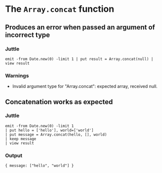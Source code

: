 # The `Array.concat` function

## Produces an error when passed an argument of incorrect type

### Juttle

    emit -from Date.new(0) -limit 1 | put result = Array.concat(null) | view result

### Warnings

  * Invalid argument type for "Array.concat": expected array, received null.

## Concatenation works as expected

### Juttle

    emit -from Date.new(0) -limit 1
    | put hello = ['hello'], world=['world']
    | put message = Array.concat(hello, [], world)
    | keep message
    | view result

### Output

    { message: ["hello", "world"] }
